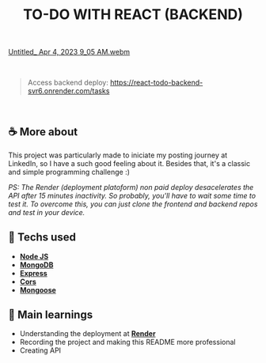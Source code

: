 <h1 align=center> TO-DO WITH REACT (BACKEND)</h1>

<br>

[Untitled_ Apr 4, 2023 9_05 AM.webm](https://user-images.githubusercontent.com/107323497/229786288-f15dca24-787b-41b7-9528-5c714a6b22ea.webm)

<br>

> Access backend deploy: https://react-todo-backend-svr6.onrender.com/tasks

<br>

## ☕ More about 
This project was particularly made to iniciate my posting journey at LinkedIn, so I have a such good feeling about it. Besides that, it's a classic and simple programming challenge :) 

_PS: The Render (deployment platoform) non paid deploy desacelerates the API after 15 minutes inactivity. So probably, you'll have to wait some time to test it. To overcome this, you can just clone the frontend and backend repos and test in your device._
<!-- <br> -->

## 🚀 Techs used 
* **[ Node JS ](https://nodejs.org/en)**
* **[ MongoDB ](https://www.mongodb.com/)**
* **[ Express ](https://expressjs.com/)**
* **[ Cors ](https://www.npmjs.com/package/cors)**
* **[ Mongoose ](https://mongoosejs.com/)**

<!-- <br>  -->

## 📝 Main learnings
* Understanding the deployment at **[ Render ](https://render.com/)** 
* Recording the project and making this README more professional 
* Creating API 
